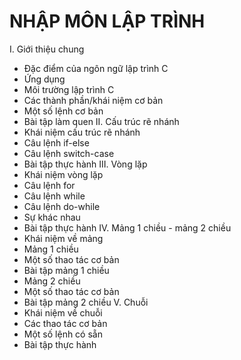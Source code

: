 # NHẬP MÔN LẬP TRÌNH

I. Giới thiệu chung
- Đặc điểm của ngôn ngữ lập trình C
- Ứng dụng
- Môi trường lập trình C
- Các thành phần/khái niệm cơ bản
- Một số lệnh cơ bản
- Bài tập làm quen
II. Cấu trúc rẽ nhánh
- Khái niệm cấu trúc rẽ nhánh
- Câu lệnh if-else
- Câu lệnh switch-case
- Bài tập thực hành
III. Vòng lặp
- Khái niệm vòng lặp
- Câu lệnh for
- Câu lệnh while
- Câu lệnh do-while
- Sự khác nhau
- Bài tập thực hành
IV. Mảng 1 chiều - mảng 2 chiều
- Khái niệm về mảng
- Mảng 1 chiều
- Một số thao tác cơ bản
- Bài tập mảng 1 chiều
- Mảng 2 chiều
- Một số thao tác cơ bản
- Bài tập mảng 2 chiều
V. Chuỗi
- Khái niệm về chuỗi
- Các thao tác cơ bản
- Một số lệnh có sẵn
- Bài tập thực hành
